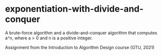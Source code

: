 # exponentiation-with-divide-and-conquer

A brute-force algorithm and a divide-and-conquer algorithm that computes a^n, where a > 0 and n is a positive integer.

Assignment from the Introduction to Algorithm Design course (GTU, 2021)
